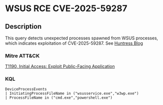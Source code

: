 # WSUS RCE CVE-2025-59287

## Description
This query detects unexpected processes spawned from WSUS processes, which indicates exploitation of CVE-2025-59287. See [Huntress Blog](https://www.huntress.com/blog/exploitation-of-windows-server-update-services-remote-code-execution-vulnerability)

### Mitre ATT&CK

[T1190, Initial Access: Exploit Public-Facing Application](https://attack.mitre.org/techniques/T1190/)

### KQL

```KQL
DeviceProcessEvents
| InitiatingProcessFileName in ("wsusservice.exe","w3wp.exe")
| ProcessFileName in ("cmd.exe","powershell.exe")
